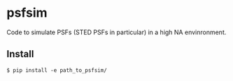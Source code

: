 psfsim
======

Code to simulate PSFs (STED PSFs in particular) in a high NA envinronment.

Install
-------

    $ pip install -e path_to_psfsim/

